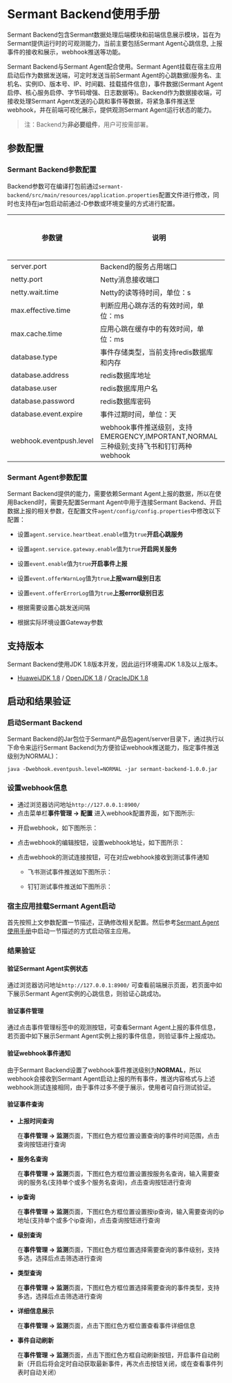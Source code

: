 # Sermant Backend使用手册

Sermant Backend包含Sermant数据处理后端模块和前端信息展示模块，旨在为Sermant提供运行时的可观测能力，当前主要包括Sermant Agent心跳信息, 上报事件的接收和展示，webhook推送等功能。

Sermant Backend与Sermant Agent配合使用。Sermant Agent挂载在宿主应用启动后作为数据发送端，可定时发送当前Sermant Agent的心跳数据(服务名、主机名、实例ID、版本号、IP、时间戳、挂载插件信息)，事件数据(Sermant Agent启停、核心服务启停、字节码增强、日志数据等)。Backend作为数据接收端，可接收处理Sermant Agent发送的心跳和事件等数据，将紧急事件推送至webhook，并在前端可视化展示，提供观测Sermant Agent运行状态的能力。

> 注：Backend为**非必要组件**，用户可按需部署。

## 参数配置
### Sermant Backend参数配置

Backend参数可在编译打包前通过`sermant-backend/src/main/resources/application.properties`配置文件进行修改，同时也支持在jar包启动前通过-D参数或环境变量的方式进行配置。

| **参数键**         | **说明**                             | **默认值** | **是否必须** |
| ------------------ | ------------------------------------ | ---------- | ------------ |
| server.port        | Backend的服务占用端口                | 8900       | 否           |
| netty.port         | Netty消息接收端口                    | 6888  | 否           |
| netty.wait.time    | Netty的读等待时间，单位：s           | 60         | 否           |
| max.effective.time | 判断应用心跳存活的有效时间，单位：ms | 60000      | 否           |
| max.cache.time     | 应用心跳在缓存中的有效时间，单位：ms | 600000     | 否           |
| database.type     | 事件存储类型，当前支持redis数据库和内存 | MEMORY     | 否           |
| database.address     | redis数据库地址 | 127.0.0.1:6379     | 否           |
| database.user     | redis数据库用户名 | default     | 否           |
| database.password     | redis数据库密码 | null     | 否           |
| database.event.expire     | 事件过期时间，单位：天 | 7     | 否           |
| webhook.eventpush.level     | webhook事件推送级别，支持EMERGENCY,IMPORTANT,NORMAL三种级别;支持飞书和钉钉两种webhook | EMERGENCY     | 否           |


### Sermant Agent参数配置

Sermant Backend提供的能力，需要依赖Sermant Agent上报的数据，所以在使用Backend时，需要先配置Sermant Agent中用于连接Sermant Backend、开启数据上报的相关参数，在配置文件`agent/config/config.properties`中修改以下配置：

- 设置`agent.service.heartbeat.enable`值为`true`**开启心跳服务**
- 设置`agent.service.gateway.enable`值为`true`**开启网关服务**

- 设置`event.enable`值为`true`**开启事件上报**
- 设置`event.offerWarnLog`值为`true`**上报warn级别日志**
- 设置`event.offerErrorLog`值为`true`**上报error级别日志**
- 根据需要设置心跳发送间隔
- 根据实际环境设置Gateway参数

## 支持版本

Sermant Backend使用JDK 1.8版本开发，因此运行环境需JDK 1.8及以上版本。

- [HuaweiJDK 1.8](https://gitee.com/openeuler/bishengjdk-8) / [OpenJDK 1.8](https://github.com/openjdk/jdk) / [OracleJDK 1.8](https://www.oracle.com/java/technologies/downloads/)

## 启动和结果验证

### 启动Sermant Backend

Sermant Backend的Jar包位于Sermant产品包agent/server目录下，通过执行以下命令来运行Sermant Backend(为方便验证webhook推送能力，指定事件推送级别为NORMAL)：

```shell
java -Dwebhook.eventpush.level=NORMAL -jar sermant-backend-1.0.0.jar
```

### 设置webhook信息

- 通过浏览器访问地址`http://127.0.0.1:8900/`
- 点击菜单栏**事件管理 -> 配置** 进入webhook配置界面，如下图所示:

<MyImage src="/docs-img/backend/backend-event-manager.png"></MyImage>

<MyImage src="/docs-img/backend/backend-webhook.png"></MyImage>

- 开启webhook，如下图所示：

<MyImage src="/docs-img/backend/backend-webhook-enable.png"></MyImage>

- 点击webhook的编辑按钮，设置webhook地址，如下图所示：

<MyImage src="/docs-img/backend/backend-webhook-url.png"></MyImage>

- 点击webhook的测试连接按钮，可在对应webhook接收到测试事件通知
  - 飞书测试事件推送如下图所示：
    
    <MyImage src="/docs-img/backend/backend-webhook-feishu.png"></MyImage>
    
  - 钉钉测试事件推送如下图所示：
    
    <MyImage src="/docs-img/backend/backend-webhook-dingding.png"></MyImage>

### 宿主应用挂载Sermant Agent启动

首先按照上文参数配置一节描述，正确修改相关配置。然后参考[Sermant Agent使用手册](sermant-agent.md)中启动一节描述的方式启动宿主应用。

### 结果验证

#### 验证Sermant Agent实例状态
通过浏览器访问地址`http://127.0.0.1:8900/` 可查看前端展示页面，若页面中如下展示Sermant Agent实例的心跳信息，则验证心跳成功。

<MyImage src="/docs-img/backend/backend-instance.jpeg"></MyImage>

#### 验证事件管理
通过点击事件管理标签中的观测按钮，可查看Sermant Agent上报的事件信息，若页面中如下展示Sermant Agent实例上报的事件信息，则验证事件上报成功。

<MyImage src="/docs-img/backend/backend-event.jpeg"></MyImage>

#### 验证webhook事件通知

由于Sermant Backend设置了webhook事件推送级别为**NORMAL**，所以webhook会接收到Sermant Agent启动上报的所有事件，推送内容格式与上述webhook测试连接相同，由于事件过多不便于展示，使用者可自行测试验证。

#### 验证事件查询

- **上报时间查询**
  
  在**事件管理 -> 监测**页面，下图红色方框位置设置查询的事件时间范围，点击查询按钮进行查询

  <MyImage src="/docs-img/backend/backend-event-query-time.png"></MyImage>

- **服务名查询**
  
  在**事件管理 -> 监测**页面，下图红色方框位置设置按服务名查询，输入需要查询的服务名(支持单个或多个服务名查询)，点击查询按钮进行查询

  <MyImage src="/docs-img/backend/backend-event-query-service-1.png"></MyImage>

  <MyImage src="/docs-img/backend/backend-event-query-service-2.png"></MyImage>

- **ip查询**
  
  在**事件管理 -> 监测**页面，下图红色方框位置设置按ip查询，输入需要查询的ip地址(支持单个或多个ip查询)，点击查询按钮进行查询

  <MyImage src="/docs-img/backend/backend-event-query-ip-1.png"></MyImage>

  <MyImage src="/docs-img/backend/backend-event-query-ip-2.png"></MyImage>

- **级别查询**
  
  在**事件管理 -> 监测**页面，下图红色方框位置选择需要查询的事件级别，支持多选，选择后点击筛选进行查询

  <MyImage src="/docs-img/backend/backend-event-query-level.png "></MyImage>

- **类型查询**
  
  在**事件管理 -> 监测**页面，下图红色方框位置选择需要查询的事件类型，支持多选，选择后点击筛选进行查询

  <MyImage src="/docs-img/backend/backend-event-query-type.png"></MyImage>

- **详细信息展示**
  
  在**事件管理 -> 监测**页面，点击下图红色方框位置查看事件详细信息

  <MyImage src="/docs-img/backend/backend-event-detail.png"></MyImage>

- **事件自动刷新**
  
  在**事件管理 -> 监测**页面，点击下图红色方框自动刷新按钮，开启事件自动刷新（开启后将会定时自动获取最新事件，再次点击按钮关闭，或在查看事件列表时自动关闭）

  <MyImage src="/docs-img/backend/backend-event-auto.png"></MyImage>
